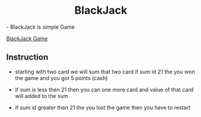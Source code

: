 <h1 align="center">BlackJack</h1>
- BlackJack is simple Game

[BlackJack Game](https://ranjitodedra.github.io/BlackJack/) 

<h2>Instruction</h2>

- starting with two card we will sum that two card if sum id 21 the you won the game and you got 5 points (cash)

- if sum is less then 21 then you can one more card and value of that card will added to the sum

- if sum id greater then 21 the you lost the game then you have to restart
